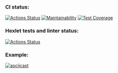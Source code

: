 ### CI status:
[![Actions Status](https://github.com/MarkDementev/java-project-71/workflows/Java%20CI/badge.svg)](https://github.com/MarkDementev/java-project-71/actions)
[![Maintainability](https://api.codeclimate.com/v1/badges/41de654d3f5b3b68cee3/maintainability)](https://codeclimate.com/github/MarkDementev/java-project-71/maintainability)
[![Test Coverage](https://api.codeclimate.com/v1/badges/41de654d3f5b3b68cee3/test_coverage)](https://codeclimate.com/github/MarkDementev/java-project-71/test_coverage)

### Hexlet tests and linter status:
[![Actions Status](https://github.com/MihailGit87/java-project-71/workflows/hexlet-check/badge.svg)](https://github.com/MihailGit87/java-project-71/actions)

### Example:
[![asciicast](https://asciinema.org/a/y1SF4AuE8kpEWp1bF6CXOvk9Q.svg)](https://asciinema.org/a/y1SF4AuE8kpEWp1bF6CXOvk9Q)
